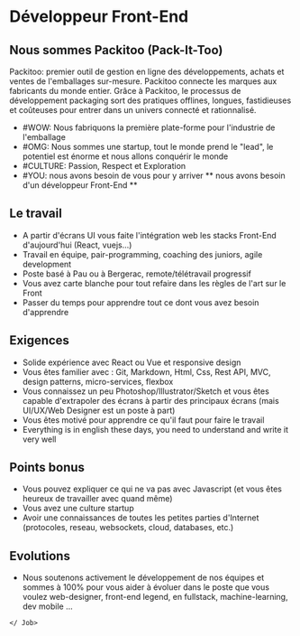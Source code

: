 # Développeur Front-End

## Nous sommes Packitoo (Pack-It-Too)

Packitoo: premier outil de gestion en ligne des développements, achats et ventes de l'emballages sur-mesure.
Packitoo connecte les marques aux fabricants du monde entier. Grâce à Packitoo, le processus de développement packaging sort des pratiques offlines, longues, fastidieuses et coûteuses pour entrer dans un univers connecté et rationnalisé.

* #WOW: Nous fabriquons la première plate-forme pour l'industrie de l'emballage
* #OMG: Nous sommes une startup, tout le monde prend le "lead", le potentiel est énorme et nous allons conquérir le monde
* #CULTURE: Passion, Respect et Exploration
* #YOU: nous avons besoin de vous pour y arriver ** nous avons besoin d'un développeur Front-End **

## Le travail

* A partir d'écrans UI vous faite l'intégration web les stacks Front-End d'aujourd'hui (React, vuejs...)
* Travail en équipe, pair-programming, coaching des juniors, agile development
* Poste basé à Pau ou à Bergerac, remote/télétravail progressif
* Vous avez carte blanche pour tout refaire dans les règles de l'art sur le Front
* Passer du temps pour apprendre tout ce dont vous avez besoin d'apprendre

## Exigences

* Solide expérience avec React ou Vue et responsive design
* Vous êtes familier avec : Git, Markdown, Html, Css, Rest API, MVC, design patterns, micro-services, flexbox
* Vous connaissez un peu Photoshop/Illustrator/Sketch et vous êtes capable d'extrapoler des écrans à partir des principaux écrans (mais UI/UX/Web Designer est un poste à part)
* Vous êtes motivé pour apprendre ce qu'il faut pour faire le travail
* Everything is in english these days, you need to understand and write it very well

## Points bonus

* Vous pouvez expliquer ce qui ne va pas avec Javascript (et vous êtes heureux de travailler avec quand même)
* Vous avez une culture startup
* Avoir une connaissances de toutes les petites parties d'Internet (protocoles, reseau, websockets, cloud, databases, etc.)

## Evolutions

* Nous soutenons activement le développement de nos équipes et sommes à 100% pour vous aider à évoluer dans le poste que vous voulez web-designer, front-end legend, en fullstack, machine-learning, dev mobile ...

`</ Job>`
